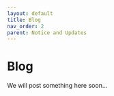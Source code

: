 ```yaml
---
layout: default
title: Blog
nav_order: 2
parent: Notice and Updates
---
```


# Blog

We will post something here soon...